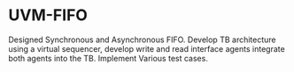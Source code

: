 # UVM-FIFO
Designed Synchronous and Asynchronous FIFO. Develop TB architecture using a virtual sequencer, develop write and read interface agents integrate both agents  into the TB.  Implement Various test cases. 
